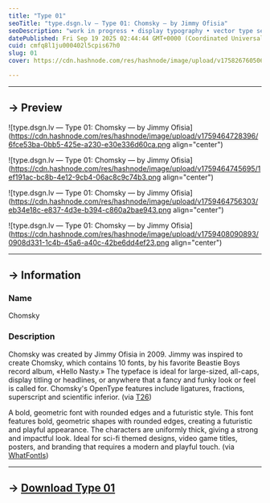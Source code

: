 ```yaml
---
title: "Type 01"
seoTitle: "type.dsgn.lv — Type 01: Chomsky — by Jimmy Ofisia"
seoDescription: "work in progress • display typography • vector type set • freely downloadable materials • creative commons licensed • by Jimmy Ofisia"
datePublished: Fri Sep 19 2025 02:44:44 GMT+0000 (Coordinated Universal Time)
cuid: cmfq8l1ju000402l5cpis67h0
slug: 01
cover: https://cdn.hashnode.com/res/hashnode/image/upload/v1758267605061/f8c3a50e-8bdb-4acf-8aee-1d9cd20ec102.png

---
```


---

## → Preview

![type.dsgn.lv — Type 01: Chomsky — by Jimmy Ofisia](https://cdn.hashnode.com/res/hashnode/image/upload/v1759464728396/6fce53ba-0bb5-425e-a230-e30e336d60ca.png align="center")

![type.dsgn.lv — Type 01: Chomsky — by Jimmy Ofisia](https://cdn.hashnode.com/res/hashnode/image/upload/v1759464745695/1ef191ac-bc8b-4e12-9cb4-06ac8c9c74b3.png align="center")

![type.dsgn.lv — Type 01: Chomsky — by Jimmy Ofisia](https://cdn.hashnode.com/res/hashnode/image/upload/v1759464756303/eb34e18c-e837-4d3e-b394-c860a2bae943.png align="center")

![type.dsgn.lv — Type 01: Chomsky — by Jimmy Ofisia](https://cdn.hashnode.com/res/hashnode/image/upload/v1759408090893/0908d331-1c4b-45a6-a40c-42be6dd4ef23.png align="center")

---

## → Information

### Name

Chomsky

### Description

Chomsky was created by Jimmy Ofisia in 2009. Jimmy was inspired to create Chomsky, which contains 10 fonts, by his favorite Beastie Boys record album, «Hello Nasty.» The typeface is ideal for large-sized, all-caps, display titling or headlines, or anywhere that a fancy and funky look or feel is called for. Chomsky's OpenType features include ligatures, fractions, superscript and scientific inferior. (via [T26](https://www.t26.com/fonts/5886-Chomsky))

A bold, geometric font with rounded edges and a futuristic style. This font features bold, geometric shapes with rounded edges, creating a futuristic and playful appearance. The characters are uniformly thick, giving a strong and impactful look. Ideal for sci-fi themed designs, video game titles, posters, and branding that requires a modern and playful touch. (via [WhatFontIs](https://www.whatfontis.com/T26_Chomsky-Regular.font))

---

## → [**Download Type 01**](https://www.t26.com/fonts/5886-Chomsky)